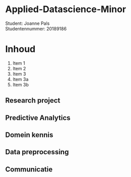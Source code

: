 # Applied-Datascience-Minor
Student: Joanne Pals  
Studentennummer: 20189186

# Inhoud

1. Item 1
1. Item 2
1. Item 3
  11. Item 3a
  11. Item 3b

## Research project
## Predictive Analytics
## Domein kennis 
## Data preprocessing
## Communicatie 
